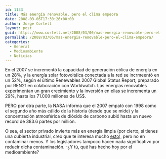 ```yaml
---
id: 1133
title: Más energí­a renovable, pero el clima empeora
date: 2008-03-06T17:30:26+00:00
author: Jorge Cortell
layout: post
guid: https://www.cortell.net/2008/03/06/mas-energia-renovable-pero-el-clima-empeora/
permalink: /2008/03/06/mas-energia-renovable-pero-el-clima-empeora/
categories:
  - General
  - Medioambiente
  - Noticias
---
```

En el 2007 se incrementó la capacidad de generación eólica de energí­a en un 28%, y la energí­a solar fotovoltáica conectada a la red se incrmeentó en un 52%, según el último Renewables 2007 Global Status Report, preparado por REN21 en colaboración con Worldwatch. Las energí­as renovables experimentan un gran crecimiento y la inversión en ellas se incrementa un 29%, hasta los 71.000 millones de US$.

PERO por otra parte, la NASA informa que el 2007 empató con 1998 como el segundo año más cálido de la historia (desde que se mide) y la concentración atmosférica de dióxido de carbono subió hasta un nuevo record de 383.6 partes por millión.

O sea, el sector privado invierte más en energí­a limpia (por cierto, si tienes una cubierta industrial, creo que te interesa mucho <a title="Giscosa" target="_blank" href="https://www.giscosa.com/minisite/minisite.htm">esto</a>), pero no en contaminar menos. Y los legisladores tampoco hacen nada significativo por reducir dicha contaminación. -¿Y tú, qué has hecho hoy por el medioambiente?